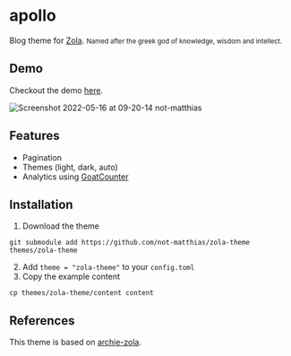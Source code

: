 # apollo

Blog theme for [Zola](getzola.org). 
<small>Named after the greek god of knowledge, wisdom and intellect.</small>

## Demo

Checkout the demo [here](https://not-matthias.github.io/zola-theme).


![Screenshot 2022-05-16 at 09-20-14 not-matthias](https://user-images.githubusercontent.com/26800596/168560950-2a5bc750-f415-4fe2-a8aa-cd0b6b4fe757.png)

## Features

- Pagination
- Themes (light, dark, auto)
- Analytics using [GoatCounter](https://www.goatcounter.com/)

## Installation

1. Download the theme
```
git submodule add https://github.com/not-matthias/zola-theme themes/zola-theme
```

2. Add `theme = "zola-theme"` to your `config.toml`
3. Copy the example content

```
cp themes/zola-theme/content content
```


## References

This theme is based on [archie-zola](https://github.com/XXXMrG/archie-zola/).  
